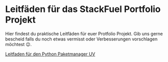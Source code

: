 # Leitfäden für das StackFuel Portfolio Projekt

Hier findest du praktische Leitfäden für euer Protfolio Projekt. Gib uns gerne bescheid falls du noch etwas vermisst oder Verbesserungen vorschlagen möchtest 😉.

[Leitfaden für den Python Paketmanager UV](./uv_guide.md)
